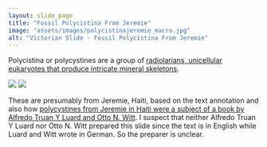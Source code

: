 ```yaml
---
layout: slide_page
title: "Fossil Polycistina From Jeremie"
image: "assets/images/polycistinajeremie_macro.jpg"
alt: "Victorian Slide - Fossil Polycistina From Jeremie"
---
```


Polycistina or polycystines are a group of [radiolarians, unicellular eukaryotes that produce intricate mineral skeletons](https://en.wikipedia.org/wiki/Radiolaria).

<img src="{{ site.baseurl }}/assets/images/polycistinajeremie_micro-1.jpg">
<img src="{{ site.baseurl }}/assets/images/polycistinajeremie_micro-2.jpg">

These are presumably from Jeremie, Haiti, based on the text annotation and also how [polycystines from Jeremie in Haiti were a subject of a book by Alfredo Truan Y Luard and Otto N. Witt](http://www.microscopist.net/WittOtto.html). I suspect that neither Alfredo Truan Y Luard nor Otto N. Witt prepared this slide since the text is in English while Luard and Witt wrote in German. So the preparer is unclear. 